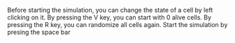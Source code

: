Before starting the simulation, you can change the state of a cell by left clicking on it.
By pressing the V key, you can start with 0 alive cells.
By pressing the R key, you can randomize all cells again.
Start the simulation by presing the space bar
